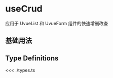 # useCrud

应用于 UvueList 和 UvueForm 组件的快速增删改查

## 基础用法

<!-- <<< @/uvue/demo/use-crud.vue -->

## Type Definitions

<<< ./types.ts
